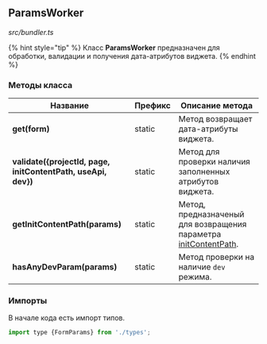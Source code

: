 ## ParamsWorker

_src/bundler.ts_

{% hint style="tip" %}
Класс **ParamsWorker** предназначен для обработки, валидации и получения дата-атрибутов виджета.
{% endhint %}

### Методы класса

| Название                                                      | Префикс | Описание метода                                                                          |
|---------------------------------------------------------------|---------|------------------------------------------------------------------------------------------|
| **get(form)**                                                 | static  | Метод возвращает дата-атрибуты виджета.                                                  |
| **validate({projectId, page, initContentPath, useApi, dev})** | static  | Метод для проверки наличия заполненных атрибутов виджета.                                |
| **getInitContentPath(params)**                                | static  | Метод, предназначеный для возвращения параметра [initContentPath](PARAMSWORKERTYPES.md). |
| **hasAnyDevParam(params)**                                    | static  | Метод проверки на наличие `dev` режима.                                                  |

### Импорты

В начале кода есть импорт типов.

```js
import type {FormParams} from './types';
```
